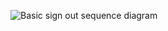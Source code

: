 <div class="common-image-format">

![Basic sign out sequence diagram](/img/oie-embedded-sdk/oie-embedded-sdk-use-case-simple-sign-out-seq.png
 "Basic sign out sequence diagram]")

</div>
